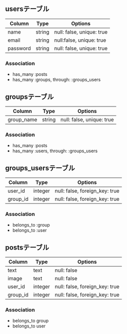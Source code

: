 ## usersテーブル

|Column|Type|Options|
|------|----|-------|
|name|string|null: false, unique: true|
|email|string|null:false, unique: true|
|password|string|null: false, unique: true|

### Association
- has_many :posts
- has_many :groups, through: :groups_users

## groupsテーブル
|Column|Type|Options|
|------|----|-------|
|group_name|string|null: false, unique: true|

### Association
- has_many :posts
- has_many :users, through: :groups_users

## groups_usersテーブル

|Column|Type|Options|
|------|----|-------|
|user_id|integer|null: false, foreign_key: true|
|group_id|integer|null: false, foreign_key: true|

### Association
- belongs_to :group
- belongs_to :user

## postsテーブル

|Column|Type|Options|
|------|----|-------|
|text|text|null: false|
|image|text|null: false|
|user_id|integer|null: false, foreign_key: true|
|group_id|integer|null: false, foreign_key: true|

### Association
- belongs_to group
- belongs_to user